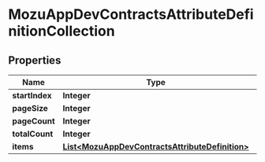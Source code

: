 
# MozuAppDevContractsAttributeDefinitionCollection

## Properties
Name | Type | Description | Notes
------------ | ------------- | ------------- | -------------
**startIndex** | **Integer** |  |  [optional]
**pageSize** | **Integer** |  |  [optional]
**pageCount** | **Integer** |  |  [optional]
**totalCount** | **Integer** |  |  [optional]
**items** | [**List&lt;MozuAppDevContractsAttributeDefinition&gt;**](MozuAppDevContractsAttributeDefinition.md) |  |  [optional]



